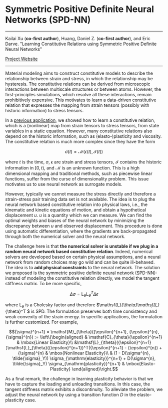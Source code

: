 # Symmetric Positive Definite Neural Networks (SPD-NN) 

---

Kailai Xu (**co-first author**), Huang, Daniel Z. (**co-first author**), and Eric Darve. "Learning Constitutive Relations using Symmetric Positive Definite Neural Networks"

[Project Website](https://github.com/kailaix/NNFEM.jl)

---

Material modeling aims to construct constitutive models to describe the relationship between strain and stress, in which the relationship may be hysteresis. The constitutive relations can be derived from microscopic interactions between multiscale structures or between atoms. However, the first-principles simulations, which resolve all these interactions, remain prohibitively expensive. This motivates to learn a data-driven constitutive relation that expresses the mapping from strain tensors (possibly with historic information) to stress tensors. 

In a [previous application](https://kailaix.github.io/ADCME.jl/dev/apps_constitutive_law/), we showed how to learn a constitutive relation, which is a (nonlinear) map from strain tensors to stress tensors, from state variables in a static equation. However, many constitutive relations also depend on the historic information, such as (elasto-)plasticity and viscosity. The constitutive relation is much more complex since they have the form 

$$ {\sigma}(t) = \mathcal{M}({\epsilon}(t), \mathcal{I}(t))$$

where $t$ is the time, $\sigma$, $\epsilon$ are strain and stress tensors,  $\mathcal{I}$ contains the historic information in $[0,t)$, and $\mathcal{M}$ is an unknown function. This is a high dimensional mapping and traditional methods, such as piecewise linear functions, suffer from the curse of dimensionality problem. This issue motivates us to use neural network as surrogate models. 

However, typically we cannot measure the stress directly and therefore a strain-stress pair training data set is not available. The idea is to plug the neural network based constitutive relation into physical laws, i.e., the kinematic and kinetic equations of motion, and obtain a hypothetical displacement $u$. $u$ is a quantity which we can measure. We can find the optimal weights and biases of the neural network by minimizing the discrepancy between $u$ and observed displacement. This procedure is done using automatic differentiation, where the gradients are back-propagated through both the numerical solver and the neural network. 

The challenge here is that **the numerical solver is unstable if we plug in a random neural network based constitutive relation**. Indeed, numerical solvers are developed based on certain physical assumptions, and a  neural network from random choices may go wild and can be quite ill-behaved. The idea is to **add physical constraints** to the neural network. The solution we proposed is the symmetric positive definite neural network (SPD-NN): instead of modeling the constitutive relation directly, we model the tangent stiffness matrix. To be more specific,

$$\Delta {\sigma} =\mathsf{L}_{\theta}\mathsf{L}_{\theta}^T \Delta {\epsilon}$$

where $\mathsf L_\theta$ is a Cholesky factor and therefore $\mathsf{L}_{\theta}\mathsf{L}_{\theta}^T $ is SPD. The formulation preserves both time consistency and weak convexity of the strain energy. In specific applications, the formulation is further customized. For example, 

$${\sigma}^{n+1} = \mathsf{M}_{\theta}({\epsilon}^{n+1}, {\epsilon}^{n}, {\sigma}^{n}) := \left\{\begin{aligned}
		& \mathsf{C}_{\theta}{\epsilon}^{n+1}  & \mbox{Linear Elasticity}\\
		&\mathsf{L}_{\theta}({\epsilon}^{n+1} )\mathsf{L}_{\theta}({\epsilon}^{n+1})^T({\epsilon}^{n+1} -  {\epsilon}^{n})  + {\sigma}^{n} & \mbox{Nonlinear Elasticity}\\
		& (1 - D(\sigma^{n}, \tilde{\sigma}_Y)) \sigma_{\mathrm{elasticity}}^{n+1} + D(\sigma^{n}, \tilde{\sigma}_Y) \sigma_{\mathrm{plasticity}}^{n+1} & \mbox{Elasto-Plasticity}
	\end{aligned}\right.$$

As a final remark, the challenge in learning plasticity behavior is that we have to capture the loading and unloading transitions. In this case, the tangent stiffness matrix exhibits a discontinuity. To alleviate the problem, we adjust the neural network by using a transition function $D$ in the elasto-plasticity case. 
